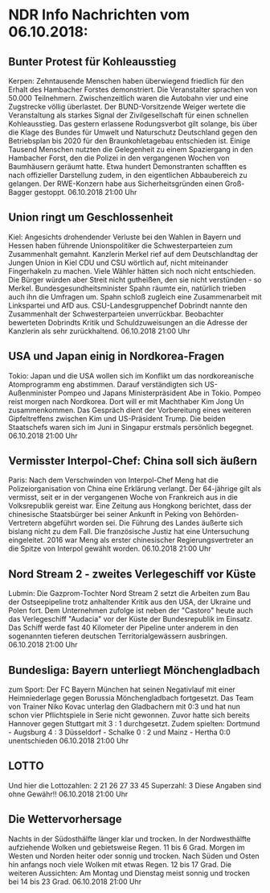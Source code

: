 # NDR Info Nachrichten vom 06.10.2018:


## Bunter Protest für Kohleausstieg
Kerpen: Zehntausende Menschen haben überwiegend friedlich für den Erhalt des Hambacher Forstes demonstriert. Die Veranstalter sprachen von 50.000 Teilnehmern. Zwischenzeitlich waren die Autobahn vier und eine Zugstrecke völlig überlastet. Der BUND-Vorsitzende Weiger wertete die Veranstaltung als starkes Signal der Zivilgesellschaft für einen schnellen Kohleausstieg. Das gestern erlassene Rodungsverbot gilt solange, bis über die Klage des Bundes für Umwelt und Naturschutz Deutschland gegen den Betriebsplan bis 2020 für den Braunkohletagebau entschieden ist. Einige Tausend Menschen nutzten die Gelegenheit zu einem Spaziergang in den Hambacher Forst, den die Polizei in den vergangenen Wochen von Baumhäusern geräumt hatte. Etwa hundert Demonstranten schafften es nach offizieller Darstellung zudem, in den eigentlichen Abbaubereich zu gelangen. Der RWE-Konzern habe aus Sicherheitsgründen einen Groß-Bagger gestoppt. 06.10.2018 21:00 Uhr 

## Union ringt um Geschlossenheit
Kiel: Angesichts drohendender Verluste bei den Wahlen in Bayern und Hessen haben führende Unionspolitiker die Schwesterparteien zum Zusammenhalt gemahnt. Kanzlerin Merkel rief auf dem Deutschlandtag der Jungen Union in Kiel CDU und CSU wörtlich auf, nicht miteinander Fingerhakeln zu machen. Viele Wähler hätten sich noch nicht entschieden. Die Bürger würden aber Streit nicht gutheißen, den sie nicht verstünden - so Merkel. Bundesgesundheitsminister Spahn räumte ein, natürlich trieben auch ihn die Umfragen um. Spahn schloß zugleich eine Zusammenarbeit mit Linkspartei und AfD aus. CSU-Landesgruppenchef Dobrindt nannte den Zusammenhalt der Schwesterparteien unverrückbar. Beobachter bewerteten Dobrindts Kritik und Schuldzuweisungen an die Adresse der Kanzlerin als sehr zurückhaltend. 06.10.2018 21:00 Uhr 

## USA und Japan einig in Nordkorea-Fragen
Tokio:    Japan und die USA wollen sich im Konflikt um das nordkoreanische Atomprogramm eng abstimmen. Darauf verständigten sich US-Außenminister Pompeo und Japans Ministerpräsident Abe in Tokio. Pompeo reist morgen nach Nordkorea. Dort will er mit Machthaber Kim Jong Un zusammenkommen. Das Gespräch dient der Vorbereitung eines weiteren Gipfeltreffens zwischen Kim und US-Präsident Trump. Die beiden Staatschefs waren sich im Juni in Singapur erstmals persönlich begegnet. 06.10.2018 21:00 Uhr 

## Vermisster Interpol-Chef: China soll sich äußern
Paris: Nach dem Verschwinden von Interpol-Chef Meng hat die Polizeiorganisation von China eine Erklärung verlangt. Der 64-jährige gilt als vermisst, seit er in der vergangenen Woche von Frankreich aus in die Volksrepublik gereist war. Eine Zeitung aus Hongkong berichtet, dass der chinesische Staatsbürger bei seiner Ankunft in Peking von Behörden-Vertretern abgeführt worden sei. Die Führung des Landes äußerte sich bislang nicht zu dem Fall. Die französische Justiz hat eine Untersuchung eingeleitet. 2016 war Meng als erster chinesischer Regierungsvertreter an die Spitze von Interpol gewählt worden. 06.10.2018 21:00 Uhr 

## Nord Stream 2 - zweites Verlegeschiff vor Küste
Lubmin: Die Gazprom-Tochter Nord Stream 2 setzt die Arbeiten zum Bau der Ostseepipeline trotz anhaltender Kritik aus den USA, der Ukraine und Polen fort. Dem Unternehmen zufolge ist neben der "Castoro" heute auch das Verlegeschiff "Audacia" vor der Küste der Bundesrepublik im Einsatz. Das Schiff werde fast 40 Kilometer der Pipeline unter anderem in den sogenannten tieferen deutschen Territorialgewässern ausbringen. 06.10.2018 21:00 Uhr 

## Bundesliga: Bayern unterliegt Mönchengladbach
zum Sport: Der FC Bayern München hat seinen Negativlauf mit einer Heimniederlage gegen Borussia Mönchengladbach fortgesetzt. Das Team von Trainer Niko Kovac unterlag den Gladbachern mit 0:3 und hat nun schon vier Pflichtspiele in Serie nicht gewonnen. Zuvor hatte sich bereits Hannover gegen Stuttgart mit 3 : 1 durchgesetzt. Zudem spielten:
Dortmund - Augsburg 4 : 3
Düsseldorf - Schalke  0 : 2
und Mainz - Hertha 0:0 unentschieden 06.10.2018 21:00 Uhr 

## LOTTO
Und hier die Lottozahlen:
2		21		26		27		33		45
Superzahl:		3 Diese Angaben sind ohne Gewähr!! 06.10.2018 21:00 Uhr 

## Die Wettervorhersage
Nachts in der Südosthälfte länger klar und trocken. In der Nordwesthälfte aufziehende Wolken und gebietsweise Regen. 11 bis 6 Grad. Morgen im Westen und Norden heiter oder sonnig und trocken. Nach Süden und Osten hin anfangs noch viele Wolken mit etwas Regen. 12 bis 17 Grad. Die weiteren Aussichten: Am Montag und Dienstag meist sonnig und trocken bei 14 bis 23 Grad. 06.10.2018 21:00 Uhr 
